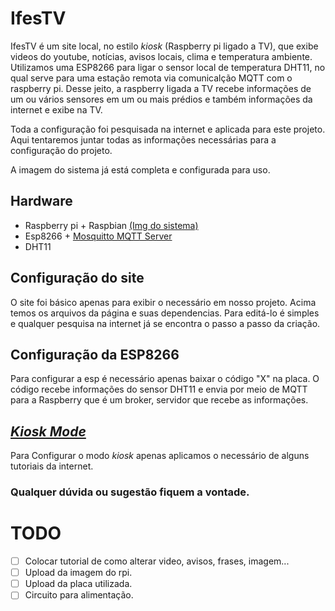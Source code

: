 # IfesTV
IfesTV é um site local, no estilo _kiosk_ (Raspberry pi ligado a TV), que exibe videos do youtube, notícias, avisos locais, clima e temperatura ambiente.
Utilizamos uma ESP8266 para ligar o sensor local de temperatura DHT11, no qual serve para uma estação remota via comunicalção MQTT com o raspberry pi.
Desse jeito, a raspberry ligada a TV recebe informações de um ou vários sensores em um ou mais prédios e também informações da internet e exibe na TV.

Toda a configuração foi pesquisada na internet e aplicada para este projeto. Aqui tentaremos juntar todas as informações necessárias para a configuração do projeto.

A imagem do sistema já está completa e configurada para uso.

## Hardware
* Raspberry pi + Raspbian [(Img do sistema)](https://drive.google.com/open?id=16IvTq7KXVeJWATDrFhQsSftASu8AablH)
* Esp8266 + [Mosquitto MQTT Server](https://randomnerdtutorials.com/how-to-install-mosquitto-broker-on-raspberry-pi/)
* DHT11

## Configuração do site
O site foi básico apenas para exibir o necessário em nosso projeto. Acima temos os arquivos da página e suas dependencias.
Para editá-lo é simples e qualquer pesquisa na internet já se encontra o passo a passo da criação.

## Configuração da ESP8266
Para configurar a esp é necessário apenas baixar o código "X" na placa.
O código recebe informações do sensor DHT11 e envia por meio de MQTT para a Raspberry que é um broker, servidor que recebe as informações.

## [_Kiosk Mode_](https://pimylifeup.com/raspberry-pi-kiosk/)

Para Configurar o modo _kiosk_ apenas aplicamos o necessário de alguns tutoriais da internet.

### Qualquer dúvida ou sugestão fiquem a vontade.

# TODO

- [ ] Colocar tutorial de como alterar video, avisos, frases, imagem...
- [ ] Upload da imagem do rpi.
- [ ] Upload da placa utilizada.
- [ ] Circuito para alimentação.
